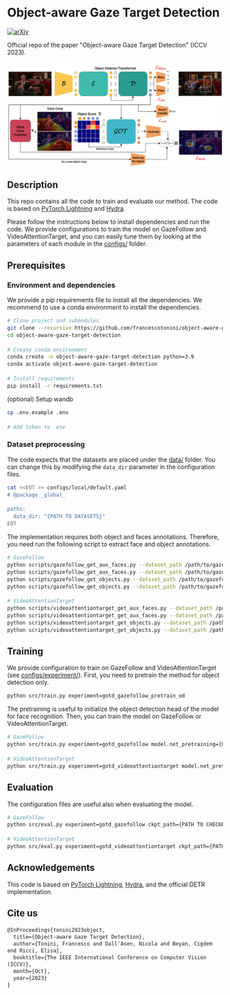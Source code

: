 # Object-aware Gaze Target Detection
[![arXiv](https://img.shields.io/badge/arXiv-2307.09662-00ff00.svg)](https://arxiv.org/abs/2307.09662)

Official repo of the paper "Object-aware Gaze Target Detection" (ICCV 2023).

![Method](./assets/method.png)

## Description

This repo contains all the code to train and evaluate our method.
The code is based on [PyTorch Lightning](https://www.lightning.ai/) and [Hydra](https://hydra.cc/).

Please follow the instructions below to install dependencies and run the code.
We provide configurations to train the model on GazeFollow and VideoAttentionTarget, and you can easily tune them by looking at the parameters of each module in the [configs/](configs/) folder.

## Prerequisites
### Environment and dependencies
We provide a pip requirements file to install all the dependencies.
We recommend to use a conda environment to install the dependencies.

```bash
# Clone project and submodules
git clone --recursive https://github.com/francescotonini/object-aware-gaze-target-detection.git
cd object-aware-gaze-target-detection

# Create conda environment
conda create -n object-aware-gaze-target-detection python=3.9
conda activate object-aware-gaze-target-detection

# Install requirements
pip install -r requirements.txt
```

(optional) Setup wandb
```bash
cp .env.example .env

# Add token to .env
```

### Dataset preprocessing
The code expects that the datasets are placed under the [data/](data/) folder.
You can change this by modifying the `data_dir` parameter in the configuration files.

```bash
cat <<EOT >> configs/local/default.yaml
# @package _global_

paths:
  data_dir: "{PATH TO DATASETS}"
EOT
```

The implementation requires both object and faces annotations.
Therefore, you need run the following script to extract face and object annotations.

```bash
# GazeFollow
python scripts/gazefollow_get_aux_faces.py --dataset_path /path/to/gazefollow --subset train
python scripts/gazefollow_get_aux_faces.py --dataset_path /path/to/gazefollow --subset test
python scripts/gazefollow_get_objects.py --dataset_path /path/to/gazefollow --subset train
python scripts/gazefollow_get_objects.py --dataset_path /path/to/gazefollow --subset test

# VideoAttentionTarget
python scripts/videoattentiontarget_get_aux_faces.py --dataset_path /path/to/videoattentiontarget --subset train
python scripts/videoattentiontarget_get_aux_faces.py --dataset_path /path/to/videoattentiontarget --subset test
python scripts/videoattentiontarget_get_objects.py --dataset_path /path/to/videoattentiontarget --subset train
python scripts/videoattentiontarget_get_objects.py --dataset_path /path/to/videoattentiontarget --subset test
```

## Training
We provide configuration to train on GazeFollow and VideoAttentionTarget (see [configs/experiment/](configs/experiment/)).
First, you need to pretrain the method for object detection only.

```bash
python src/train.py experiment=gotd_gazefollow_pretrain_od
```

The pretraining is useful to initialize the object detection head of the model for face recognition.
Then, you can train the model on GazeFollow or VideoAttentionTarget.

```bash
# GazeFollow
python src/train.py experiment=gotd_gazefollow model.net_pretraining={URL/PATH TO GAZEFOLLOW OD PRETRAINING}

# VideoAttentionTarget
python src/train.py experiment=gotd_videoattentiontarget model.net_pretraining={URL/PATH TO GAZEFOLLOW TRAINED MODEL}
```

## Evaluation
The configuration files are useful also when evaluating the model.

```bash
# GazeFollow
python src/eval.py experiment=gotd_gazefollow ckpt_path={PATH TO CHECKPOINT}

# VideoAttentionTarget
python src/eval.py experiment=gotd_videoattentiontarget ckpt_path={PATH TO CHECKPOINT}
```

## Acknowledgements
This code is based on [PyTorch Lightning](https://www.lightning.ai/), [Hydra](https://hydra.cc/), and the official DETR implementation.

## Cite us
```
@InProceedings{tonini2023object,
  title={Object-aware Gaze Target Detection},
  author={Tonini, Francesco and Dall'Asen, Nicola and Beyan, Cigdem and Ricci, Elisa},
  booktitle={The IEEE International Conference on Computer Vision (ICCV)},
  month={Oct},
  year={2023}
}
```

